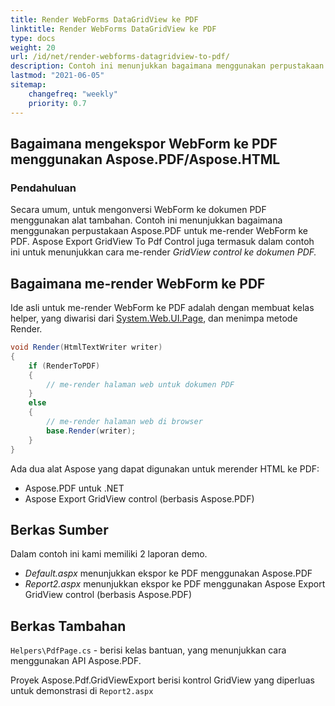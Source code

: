 ```yaml
---
title: Render WebForms DataGridView ke PDF
linktitle: Render WebForms DataGridView ke PDF
type: docs
weight: 20
url: /id/net/render-webforms-datagridview-to-pdf/
description: Contoh ini menunjukkan bagaimana menggunakan perpustakaan Aspose.PDF untuk me-render WebForm ke PDF.
lastmod: "2021-06-05"
sitemap:
    changefreq: "weekly"
    priority: 0.7
---
```


## Bagaimana mengekspor WebForm ke PDF menggunakan Aspose.PDF/Aspose.HTML

### Pendahuluan

Secara umum, untuk mengonversi WebForm ke dokumen PDF menggunakan alat tambahan. Contoh ini menunjukkan bagaimana menggunakan perpustakaan Aspose.PDF untuk me-render WebForm ke PDF. Aspose Export GridView To Pdf Control juga termasuk dalam contoh ini untuk menunjukkan cara me-render _GridView control ke dokumen PDF._

## Bagaimana me-render WebForm ke PDF

Ide asli untuk me-render WebForm ke PDF adalah dengan membuat kelas helper, yang diwarisi dari [System.Web.UI.Page](https://msdn.microsoft.com/en-US/library/System.Web.UI.Page.aspx), dan menimpa metode Render.</em></p>

```csharp
void Render(HtmlTextWriter writer)
{
    if (RenderToPDF)
    {
        // me-render halaman web untuk dokumen PDF
    }
    else
    {
        // me-render halaman web di browser
        base.Render(writer);
    }
}
```
Ada dua alat Aspose yang dapat digunakan untuk merender HTML ke PDF:

- Aspose.PDF untuk .NET
- Aspose Export GridView control (berbasis Aspose.PDF)

## Berkas Sumber

Dalam contoh ini kami memiliki 2 laporan demo.

- _Default.aspx_ menunjukkan ekspor ke PDF menggunakan Aspose.PDF
- _Report2.aspx_ menunjukkan ekspor ke PDF menggunakan Aspose Export GridView control (berbasis Aspose.PDF)

## Berkas Tambahan

`Helpers\PdfPage.cs` - berisi kelas bantuan, yang menunjukkan cara menggunakan API Aspose.PDF.

Proyek Aspose.Pdf.GridViewExport berisi kontrol GridView yang diperluas untuk demonstrasi di `Report2.aspx`
